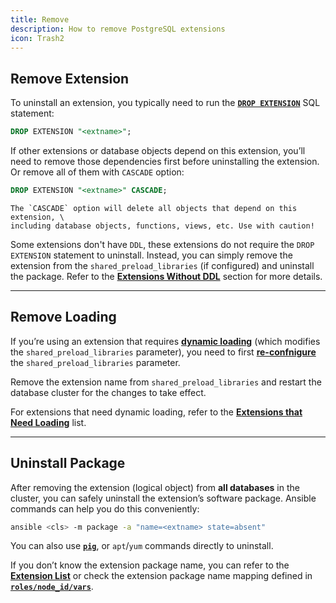```yaml
---
title: Remove
description: How to remove PostgreSQL extensions
icon: Trash2
---
```


## Remove Extension

To uninstall an extension, you typically need to run the [**`DROP EXTENSION`**](https://www.postgresql.org/docs/current/sql-dropextension.html) SQL statement:

```sql
DROP EXTENSION "<extname>";
```

If other extensions or database objects depend on this extension, you’ll need to remove those dependencies first before uninstalling the extension.
Or remove all of them with `CASCADE` option:

```sql
DROP EXTENSION "<extname>" CASCADE;
```


<Callout title="" type="warning">

    The `CASCADE` option will delete all objects that depend on this extension, \
    including database objects, functions, views, etc. Use with caution!

</Callout>

Some extensions don't have `DDL`, these extensions do not require the `DROP EXTENSION` statement to uninstall.
Instead, you can simply remove the extension from the `shared_preload_libraries` (if configured) and uninstall the package.
Refer to the [**Extensions Without DDL**](/usage/config) section for more details.


------

## Remove Loading

If you’re using an extension that requires [**dynamic loading**](/usage/config) (which modifies the `shared_preload_libraries` parameter), you need to first [**re-confnigure**](/docs/pgsql/admin#config-cluster) the `shared_preload_libraries` parameter.

Remove the extension name from `shared_preload_libraries` and restart the database cluster for the changes to take effect.

For extensions that need dynamic loading, refer to the [**Extensions that Need Loading**](/list/attr#need-loading) list.



------

## Uninstall Package

After removing the extension (logical object) from **all databases** in the cluster, you can safely uninstall the extension’s software package. Ansible commands can help you do this conveniently:

```bash
ansible <cls> -m package -a "name=<extname> state=absent"
```

You can also use [**`pig`**](/pig/), or `apt`/`yum` commands directly to uninstall.

If you don’t know the extension package name, you can refer to the [**Extension List**](/list/) or check the extension package name mapping defined in [**`roles/node_id/vars`**](https://github.com/pgsty/pigsty/blob/main/roles/node_id/vars/).